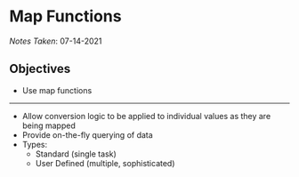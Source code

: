 # Map Functions

*Notes Taken*: 07-14-2021

## Objectives

* Use map functions

---

* Allow conversion logic to be applied to individual values as they are being mapped
* Provide on-the-fly querying of data
* Types:
  * Standard (single task)
  * User Defined (multiple, sophisticated)
